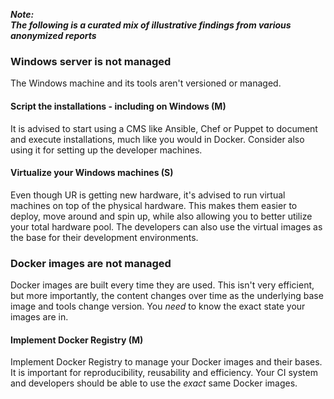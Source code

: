 ---
---

**_Note:<br/>The following is a curated mix of illustrative findings from various anonymized reports_**

### Windows server is not managed

The Windows machine and its tools aren't versioned or managed.

#### Script the installations - including on Windows (M)

It is advised to start using a CMS like Ansible, Chef or Puppet to document and execute installations, much like you would in Docker. 
Consider also using it for setting up the developer machines.

#### Virtualize your Windows machines (S)

Even though UR is getting new hardware, it's advised to run virtual machines on top of the physical hardware.
This makes them easier to deploy, move around and spin up, while also allowing you to better utilize your total hardware pool.
The developers can also use the virtual images as the base for their development environments.

### Docker images are not managed

Docker images are built every time they are used.
This isn't very efficient, but more importantly, the content changes over time as the underlying base image and tools change version. 
You _need_ to know the exact state your images are in.

#### Implement Docker Registry (M)

Implement Docker Registry to manage your Docker images and their bases. 
It is important for reproducibility, reusability and efficiency. 
Your CI system and developers should be able to use the _exact_ same Docker images.
